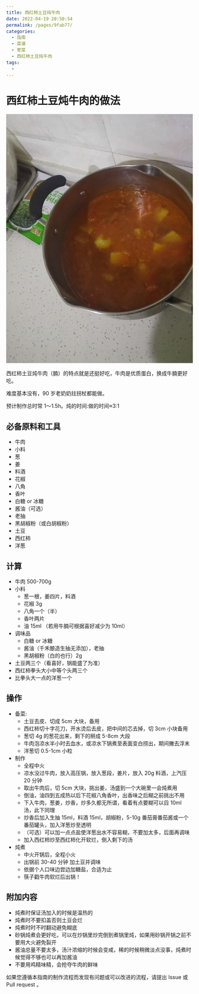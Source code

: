 ```yaml
---
title: 西红柿土豆炖牛肉
date: 2022-04-19 20:50:54
permalink: /pages/9fab77/
categories:
  - 指南
  - 菜谱
  - 荤菜
  - 西红柿土豆炖牛肉
tags:
  - 
---
```

# 西红柿土豆炖牛肉的做法

![效果图](/img/jpg/meat/西红柿土豆炖牛肉1.png)

西红柿土豆炖牛肉（腩）的特点就是还挺好吃，牛肉是优质蛋白，换成牛腩更好吃。

难度基本没有，90 岁老奶奶拄拐杖都能做。

预计制作总时常 1～1.5h。炖的时间:做的时间≈3:1

## 必备原料和工具

- 牛肉
- 小料
- 葱
- 姜
- 料酒
- 花椒
- 八角
- 香叶
- 白糖 or 冰糖
- 酱油（可选）
- 老抽
- 黑胡椒粉（或白胡椒粉）
- 土豆
- 西红柿
- 洋葱

## 计算

- 牛肉 500-700g
- 小料
  - 葱一根，姜四片，料酒
  - 花椒 3g
  - 八角一个（半）
  - 香叶两片
  - 油 15ml （若用牛腩可根据喜好减少为 10ml）
- 调味品
  - 白糖 or 冰糖
  - 酱油（千禾酿造生抽无添加），老抽
  - 黑胡椒粉（白的也行）2g
- 土豆两三个（看喜好，锅能盛了为准）
- 西红柿拳头大小中等个头两三个
- 比拳头大一点的洋葱一个

## 操作

- 备菜:
  - 土豆去皮、切成 5cm 大块，备用
  - 西红柿切十字花刀，开水烫后去皮，把中间的芯去掉，切 3cm 小块备用
  - 葱切 4g 的葱花出来，剩下的掰成 5-8cm 大段
  - 牛肉泡凉水半小时去血水，或凉水下锅煮至表面变白捞出，期间撇去浮末
  - 洋葱切 0.5-1cm 小粒
- 制作
  - 全程中火
  - 凉水没过牛肉，放入高压锅，放入葱段，姜片，放入 20g 料酒，上汽压 20 分钟
  - 取出牛肉后，切 5cm 大块，挑出姜，汤盛到一个大碗里一会炖煮用
  - 倒油，油四到五成热以后下花椒八角香叶，出香味之后糊之前挑出不用
  - 下入牛肉，葱姜，炒香，炒多久都无所谓，看着有点要糊可以舀 10ml 汤，此下同理
  - 炒香后加入生抽 15ml，料酒 15ml，胡椒粉，5-10g 番茄膏番茄酱或一个番茄罐头，加入洋葱炒至透明
  - （可选）可以加一点点盐使洋葱出水不容易糊，不要加太多，后面再调味
  - 加入西红柿炒至西红柿化开软烂，倒入剩下的汤
- 炖煮
  - 中火开锅后，全程小火
  - 出锅前 30-40 分钟 加土豆并调味
  - 依据个人口味边尝边加糖盐，合适为止
  - 筷子戳牛肉软烂后出锅！

## 附加内容

- 炖煮时保证汤加入的时候是温热的
- 炖煮时不要扣盖否则土豆会烂
- 炖煮时时不时翻动避免糊底
- 砂锅炖煮会更好吃，可以在炒锅里炒完倒到煮锅里炖，如果用砂锅开锅之前不要用大火避免裂开
- 酱油总量不要太多，汤汁浓缩的时候会变咸，稀的时候稍微淡点没事，炖煮时候觉得不够也可以再加酱油
- 不要用鸡精味精，会抢夺牛肉的鲜味

如果您遵循本指南的制作流程而发现有问题或可以改进的流程，请提出 Issue 或 Pull request 。
